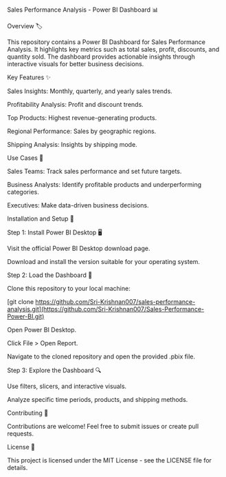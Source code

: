 Sales Performance Analysis - Power BI Dashboard 📊

Overview 🏷️

This repository contains a Power BI Dashboard for Sales Performance Analysis. It highlights key metrics such as total sales, profit, discounts, and quantity sold. The dashboard provides actionable insights through interactive visuals for better business decisions.

Key Features ✨

Sales Insights: Monthly, quarterly, and yearly sales trends.

Profitability Analysis: Profit and discount trends.

Top Products: Highest revenue-generating products.

Regional Performance: Sales by geographic regions.

Shipping Analysis: Insights by shipping mode.

Use Cases 💼

Sales Teams: Track sales performance and set future targets.

Business Analysts: Identify profitable products and underperforming categories.

Executives: Make data-driven business decisions.

Installation and Setup 🚀

Step 1: Install Power BI Desktop 🖥️

Visit the official Power BI Desktop download page.

Download and install the version suitable for your operating system.

Step 2: Load the Dashboard 📂

Clone this repository to your local machine:

[git clone https://github.com/Sri-Krishnan007/sales-performance-analysis.git](https://github.com/Sri-Krishnan007/Sales-Performance-Power-BI.git)

Open Power BI Desktop.

Click File > Open Report.

Navigate to the cloned repository and open the provided .pbix file.

Step 3: Explore the Dashboard 🔍

Use filters, slicers, and interactive visuals.

Analyze specific time periods, products, and shipping methods.

Contributing 🤝

Contributions are welcome! Feel free to submit issues or create pull requests.

License 📜

This project is licensed under the MIT License - see the LICENSE file for details.




